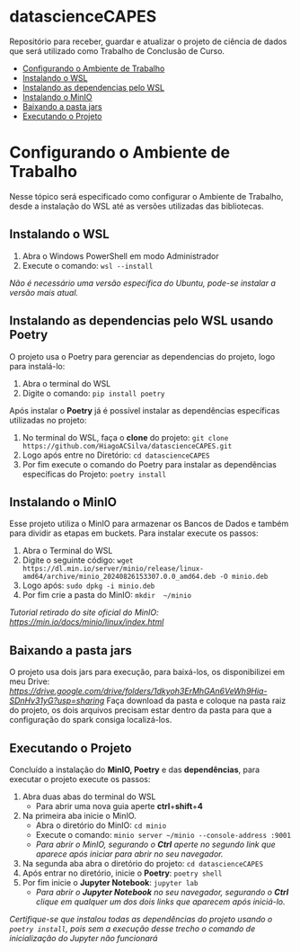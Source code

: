 # datascienceCAPES
Repositório para receber, guardar e atualizar o projeto de ciência de dados que será utilizado como Trabalho de Conclusão de Curso.

* [Configurando o Ambiente de Trabalho](https://github.com/HiagoACSilva/datascienceCAPES?tab=readme-ov-file#configurando-o-ambiente-de-trabalho)
* [Instalando o WSL](https://github.com/HiagoACSilva/datascienceCAPES?tab=readme-ov-file#instalando-o-wsl)
* [Instalando as dependencias pelo WSL](https://github.com/HiagoACSilva/datascienceCAPES?tab=readme-ov-file#instalando-as-dependencias-pelo-wsl-usando-poetry)
* [Instalando o MinIO](https://github.com/HiagoACSilva/datascienceCAPES?tab=readme-ov-file#instalando-o-minio)
* [Baixando a pasta jars](https://github.com/HiagoACSilva/datascienceCAPES?tab=readme-ov-file#baixando-a-pasta-jars)
* [Executando o Projeto](https://github.com/HiagoACSilva/datascienceCAPES?tab=readme-ov-file#executando-o-projeto)

# Configurando o Ambiente de Trabalho
Nesse tópico será especificado como configurar o Ambiente de Trabalho, desde a instalação do WSL até as versões utilizadas das bibliotecas.

## Instalando o WSL
 
1. Abra o Windows PowerShell em modo Administrador
2. Execute o comando: ```wsl --install```

_Não é necessário uma versão específica do Ubuntu, pode-se instalar a versão mais atual._

## Instalando as dependencias pelo WSL usando Poetry

O projeto usa o Poetry para gerenciar as dependencias do projeto, logo para instalá-lo:

1. Abra o terminal do WSL
2. Digite o comando: ```pip install poetry```

Após instalar o **Poetry** já é possível instalar as dependências específicas utilizadas no projeto:

1. No terminal do WSL, faça o **clone** do projeto: ```git clone https://github.com/HiagoACSilva/datascienceCAPES.git```
2. Logo após entre no Diretório: ```cd datascienceCAPES```
3. Por fim execute o comando do Poetry para instalar as dependências específicas do Projeto: ```poetry install```

## Instalando o MinIO

Esse projeto utiliza o MinIO para armazenar os Bancos de Dados e também para dividir as etapas em buckets.
Para instalar execute os passos:

1. Abra o Terminal do WSL
2. Digite o seguinte código: ```wget https://dl.min.io/server/minio/release/linux-amd64/archive/minio_20240826153307.0.0_amd64.deb -O minio.deb```
3. Logo após: ```sudo dpkg -i minio.deb```
4. Por fim crie a pasta do MinIO: ```mkdir  ~/minio```

_Tutorial retirado do site oficial do MinIO: https://min.io/docs/minio/linux/index.html_

## Baixando a pasta jars

O projeto usa dois jars para execução, para baixá-los, os disponibilizei em meu Drive: _https://drive.google.com/drive/folders/1dkyoh3ErMhGAn6VeWh9Hia-SDnHv31yG?usp=sharing_
Faça download da pasta e coloque na pasta raiz do projeto, os dois arquivos precisam estar dentro da pasta para que a configuração do spark consiga localizá-los.

## Executando o Projeto

Concluído a instalação do **MinIO, Poetry** e das **dependências**, para executar o projeto execute os passos:

1. Abra duas abas do terminal do WSL
   * Para abrir uma nova guia aperte **ctrl**+**shift**+**4**
2. Na primeira aba inicie o MinIO.
   * Abra o diretório do MinIO: ```cd minio```
   * Execute o comando: ```minio server ~/minio --console-address :9001```
   * _Para abrir o MinIO, segurando o **Ctrl** aperte no segundo link que aparece após iniciar para abrir no seu navegador._
3. Na segunda aba abra o diretório do projeto: ```cd datascienceCAPES```
4. Após entrar no diretório, inicie o **Poetry**: ```poetry shell```
5. Por fim inicie o **Jupyter Notebook**: ```jupyter lab```
   * _Para abrir o **Jupyter Notebook** no seu navegador, segurando o **Ctrl** clique em qualquer um dos dois links que aparecem após iniciá-lo._

_Certifique-se que instalou todas as dependências do projeto usando o ```poetry install```, pois sem a execução desse trecho o comando de inicialização do Jupyter não funcionará_

